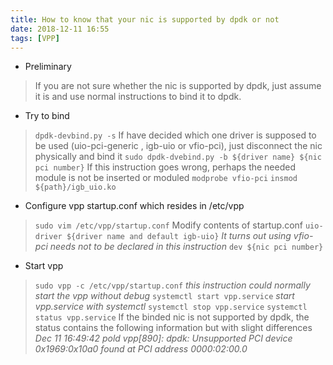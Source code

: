 ```yaml
---
title: How to know that your nic is supported by dpdk or not
date: 2018-12-11 16:55
tags: [VPP]
---
```


- Preliminary

> If you are not sure whether the nic is supported by dpdk, just assume it is and use normal instructions to bind it to dpdk.

- Try to bind

> `dpdk-devbind.py -s`
> If have decided which one driver is supposed to be used (uio-pci-generic , igb-uio or vfio-pci), just disconnect the nic physically and bind it
> `sudo dpdk-dvebind.py -b ${driver name} ${nic pci number}`
> If this instruction goes wrong, perhaps the needed module is not be inserted or moduled
> `modprobe vfio-pci`
> `insmod ${path}/igb_uio.ko`

- Configure vpp startup.conf which resides in /etc/vpp

> `sudo vim /etc/vpp/startup.conf`
> Modify contents of startup.conf
> `uio-driver ${driver name and default igb-uio}` *It turns out using vfio-pci needs not to be declared in this instruction*
> `dev ${nic pci number}`

- Start vpp

> `sudo vpp -c /etc/vpp/startup.conf` *this instruction could normally start the vpp without debug*
> `systemctl start vpp.service` *start vpp.service with systemctl*
> `systemctl stop vpp.service`
> `systemctl status vpp.service`
> If the binded nic is not supported by dpdk, the status contains the following information but with slight differences
> *Dec 11 16:49:42 pold vpp[890]: dpdk: Unsupported PCI device 0x1969:0x10a0 found at PCI address 0000:02:00.0*
